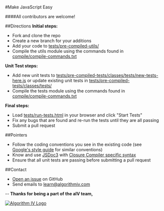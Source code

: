 #Make JavaScript Easy

####All contributors are welcome!


##Directions
**Initial steps:**
- Fork and clone the repo
- Create a new branch for your additions
- Add your code to [tests/pre-compiled-utils/](https://github.com/imaginate/algorithmIV-javascript-shortcuts/tree/master/tests/pre-compiled-utils)
- Compile the utils module using the commands found in [compile/compile-commands.txt](https://github.com/imaginate/algorithmIV-javascript-shortcuts/blob/1987aa9631f6699e6d9bf6d3804620edcb4efd9d/compile/compile-commands.txt#L8-46)

**Unit Test steps:**
- Add new unit tests to [tests/pre-compiled-tests/classes/tests/new-tests-here.js](https://github.com/imaginate/algorithmIV-javascript-shortcuts/blob/master/tests/pre-compiled-tests/classes/tests/new-tests-here.js) or update existing unit tests in [tests/pre-compiled-tests/classes/tests/](https://github.com/imaginate/algorithmIV-javascript-shortcuts/tree/master/tests/pre-compiled-tests/classes/tests)
- Compile the tests module using the commands found in [compile/compile-commands.txt](https://github.com/imaginate/algorithmIV-javascript-shortcuts/blob/1987aa9631f6699e6d9bf6d3804620edcb4efd9d/compile/compile-commands.txt#L47-99)

**Final steps:**
- Load [tests/run-tests.html](https://github.com/imaginate/algorithmIV-javascript-shortcuts/blob/master/tests/run-tests.html) in your browser and click "Start Tests"
- Fix any bugs that are found and re-run the tests until they are all passing
- Submit a pull request


##Pointers
- Follow the coding conventions you see in the existing code (see [Google's style guide](https://google-styleguide.googlecode.com/svn/trunk/javascriptguide.xml?showone=Code_formatting#Code_formatting) for similar conventions)
- Know and use [JSDoc3](http://usejsdoc.org/) with [Closure Compiler specific syntax](https://developers.google.com/closure/compiler/docs/js-for-compiler)
- Ensure that all unit tests are passing before submitting a pull request


##Contact
- [Open an issue](https://github.com/imaginate/algorithmIV-javascript-shortcuts/issues) on GitHub
- Send emails to [learn@algorithmiv.com](mailto:learn@algorithmiv.com)


--
**Thanks for being a part of the aIV team,**

<a href="http://www.algorithmiv.com"><img src="http://www.algorithmiv.com/images/aIV-logo.png" alt="Algorithm IV Logo" /></a>